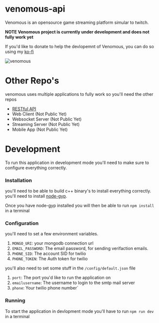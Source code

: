 # venomous-api

Venomous is an opensource game streaming platform simular to twitch.

**NOTE Venomous project is currently under development and does not fully work yet**

If you'd like to donate to help the devlopemnt of Venomous, you can do so using my [ko-fi](https://ko-fi.com/benzigeek)

![venomous](https://i.imgur.com/gV2kos7.jpg)

# Other Repo's

venomous uses multiple applications to fully work so you'll need the other repos

* [RESTful API](https://github.com/watch-venomous/venomous-api)
* Web Client (Not Public Yet)
* Websocket Server (Not Public Yet)
* Streaming Server (Not Public Yet)
* Mobile App (Not Public Yet)

# Development

To run this application in development mode you'll need to make sure to configure everything correctly.

### Installation

you'll need to be able to build c++ binary's to install everything correctly. you'll need to install [node-gyp](https://github.com/nodejs/node-gyp).

Once you have node-gyp installed you will then be able to run `npm install` in a terminal

### Configuration

you'll need to set a few environment variables.

1. `MONGO_URI`: your mongodb connection url
2. `EMAIL_PASSWORD`: The email password, for sending verifaction emails.
3. `PHONE_SID`: The account SID for twilio
4. `PHONE_TOKEN`: The Auth token for twilio

you'll also need to set some stuff in the `/config/default.json` file

1. `port`: The port you'd like to run the application on
2. `emailusername`: The username to login to the smtp mail server
3. `phone`: Your twilio phone number`

### Running

To start the application in devlopment mode you'll have to run `npm run dev` in a terminal

